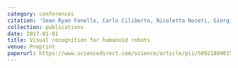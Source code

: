 ```yaml
---
category: conferences
citation: 'Sean Ryan Fanello, Carlo Ciliberto, Nicoletta Noceti, Giorgio Metta, and Francesca Odone. "Visual recognition for humanoid robots", 2017.'
collection: publications
date: 2017-01-01
title: Visual recognition for humanoid robots
venue: Preprint
paperurl: https://www.sciencedirect.com/science/article/pii/S0921889015301810
---
```


